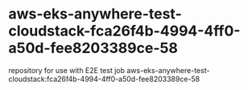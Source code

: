 # aws-eks-anywhere-test-cloudstack-fca26f4b-4994-4ff0-a50d-fee8203389ce-58
repository for use with E2E test job aws-eks-anywhere-test-cloudstack:fca26f4b-4994-4ff0-a50d-fee8203389ce-58
